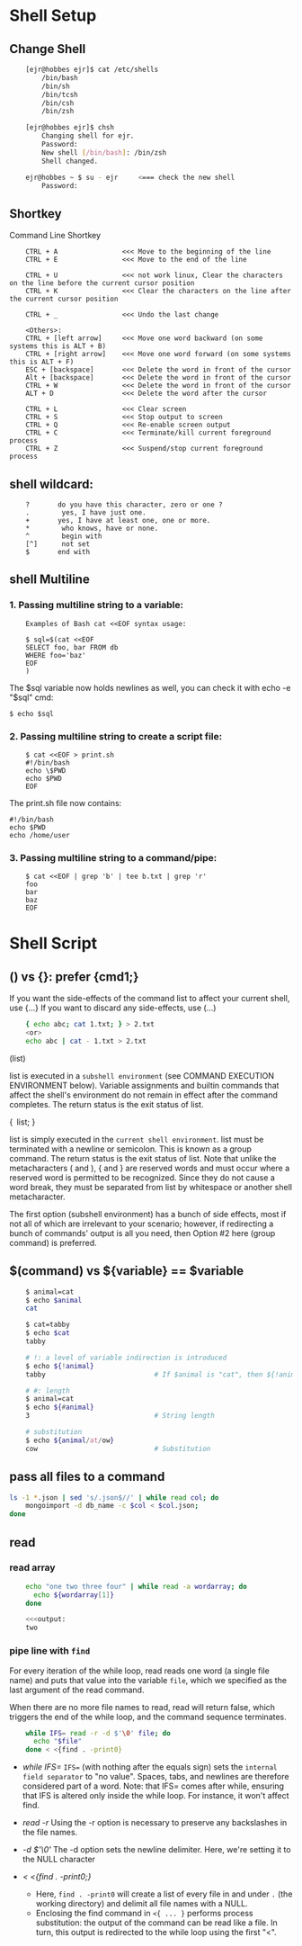 # Shell Setup

## Change Shell
```sh
    [ejr@hobbes ejr]$ cat /etc/shells
        /bin/bash
        /bin/sh
        /bin/tcsh
        /bin/csh
        /bin/zsh

    [ejr@hobbes ejr]$ chsh
        Changing shell for ejr.
        Password:
        New shell [/bin/bash]: /bin/zsh
        Shell changed.

    ejr@hobbes ~ $ su - ejr     <=== check the new shell
        Password:
```

## Shortkey

Command Line Shortkey

```
    CTRL + A                <<< Move to the beginning of the line
    CTRL + E                <<< Move to the end of the line

    CTRL + U                <<< not work linux, Clear the characters on the line before the current cursor position
    CTRL + K                <<< Clear the characters on the line after the current cursor position

    CTRL + _                <<< Undo the last change

    <Others>:
    CTRL + [left arrow]     <<< Move one word backward (on some systems this is ALT + B)
    CTRL + [right arrow]    <<< Move one word forward (on some systems this is ALT + F)
    ESC + [backspace]       <<< Delete the word in front of the cursor
    Alt + [backspace]       <<< Delete the word in front of the cursor
    CTRL + W                <<< Delete the word in front of the cursor
    ALT + D                 <<< Delete the word after the cursor

    CTRL + L                <<< Clear screen
    CTRL + S                <<< Stop output to screen
    CTRL + Q                <<< Re-enable screen output
    CTRL + C                <<< Terminate/kill current foreground process
    CTRL + Z                <<< Suspend/stop current foreground process
```

## shell wildcard:

```
    ?       do you have this character, zero or one ?
    .        yes, I have just one.
    +       yes, I have at least one, one or more.
    *        who knows, have or none.
    ^        begin with
    [^]      not set
    $       end with
```

## shell Multiline

### 1. Passing multiline string to a variable:

```
    Examples of Bash cat <<EOF syntax usage:

    $ sql=$(cat <<EOF
    SELECT foo, bar FROM db
    WHERE foo='baz'
    EOF
    )
```

The $sql variable now holds newlines as well, you can check it with echo -e "$sql" cmd:

    $ echo $sql

### 2. Passing multiline string to create a script file:

```
    $ cat <<EOF > print.sh
    #!/bin/bash
    echo \$PWD
    echo $PWD
    EOF
```

The print.sh file now contains:

    #!/bin/bash
    echo $PWD
    echo /home/user

### 3. Passing multiline string to a command/pipe:

```
    $ cat <<EOF | grep 'b' | tee b.txt | grep 'r'
    foo
    bar
    baz
    EOF
```

# Shell Script

## () vs {}: prefer {cmd1;}

If you want the side-effects of the command list to affect your current shell, use {...}
If you want to discard any side-effects, use (...)

```sh
	{ echo abc; cat 1.txt; } > 2.txt
	<or>
	echo abc | cat - 1.txt > 2.txt
```

(list)

list is executed in a `subshell environment` (see COMMAND EXECUTION ENVIRONMENT below).
Variable assignments and builtin commands that affect the shell's environment do not remain in effect after the command completes.
The return status is the exit status of list.

{ list; }

list is simply executed in the `current shell environment`.
list must be terminated with a newline or semicolon.
This is known as a group command. The return status is the exit status of list.
Note that unlike the metacharacters ( and ),  { and } are reserved words and must occur where a reserved word is permitted to be recognized.  Since they do not cause a word break, they must be separated from list by whitespace or another shell metacharacter.

The first option (subshell environment) has a bunch of side effects, most if not all of which are irrelevant to your scenario; however, if redirecting a bunch of commands' output is all you need, then Option #2 here (group command) is preferred.

## $(command) vs ${variable} == $variable

```sh
	$ animal=cat
	$ echo $animal
	cat

	$ cat=tabby
	$ echo $cat
	tabby

	# !: a level of variable indirection is introduced
	$ echo ${!animal}
	tabby                           # If $animal is "cat", then ${!animal} is $cat, i.e., “tabby”

	# #: length
	$ animal=cat
	$ echo ${#animal}
	3                               # String length

	# substitution
	$ echo ${animal/at/ow}
	cow                             # Substitution
```

## pass all files to a command

```sh
ls -1 *.json | sed 's/.json$//' | while read col; do 
    mongoimport -d db_name -c $col < $col.json; 
done
```

## read

### read array

```sh
    echo "one two three four" | while read -a wordarray; do
      echo ${wordarray[1]}
    done

    <<<output:
    two
```

### pipe line with `find`

For every iteration of the while loop, read reads one word (a single file name) and puts that value into the variable `file`, which we specified as the last argument of the read command.

When there are no more file names to read, read will return false, which triggers the end of the while loop, and the command sequence terminates.

```sh
    while IFS= read -r -d $'\0' file; do
      echo "$file"
    done < <{find . -print0}
```

 - *while IFS=*
    `IFS=` (with nothing after the equals sign) sets the `internal field separator` to "no value".
    Spaces, tabs, and newlines are therefore considered part of a word.
    Note:
        that IFS= comes after while, ensuring that IFS is altered only inside the while loop. For instance, it won't affect find.

 - *read -r*
    Using the -r option is necessary to preserve any backslashes in the file names.

 - *-d $'\0'*
    The -d option sets the newline delimiter. Here, we're setting it to the NULL character

 - *< <{find . -print0;}*
    + Here, `find . -print0` will create a list of every file in and under `.` (the working directory) and delimit all file names with a NULL. 
    + Enclosing the find command in `<{ ... }` performs process substitution: the output of the command can be read like a file. In turn, this output is redirected to the while loop using the first "<".

